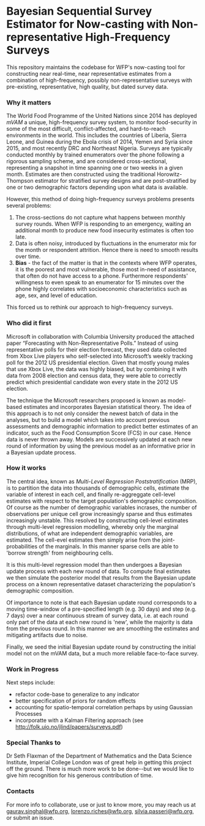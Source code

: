 # Bayesian Sequential Survey Estimator for Now-casting with Non-representative High-Frequency Surveys

This repository maintains the codebase for WFP's now-casting tool for constructing near real-time, near representative estimates from a combination of high-frequency, possibly non-representative surveys with pre-existing, representative, high quality, but dated survey data.

### Why it matters
The World Food Programme of the United Nations since 2014 has deployed _mVAM_ a unique, high-frequency survey system, to monitor food-security in some of the most difficult, conflict-affected, and hard-to-reach environments in the world. This includes the countries of Liberia, Sierra Leone, and Guinea during the Ebola crisis of 2014, Yemen and Syria since 2015, and most recently DRC and Northeast Nigeria.  Surveys are typically conducted monthly by trained enumerators over the phone following a rigorous sampling scheme, and are considered cross-sectional, representing a snapshot in time spanning one or two weeks in a given month. Estimates are then constructed using the traditional Horowitz-Thompson estimator for stratified survey designs and  are post-stratified by one or two demographic factors depending upon what data is available.

However, this method of doing high-frequency surveys problems presents several problems:
 1. The cross-sections do not capture what happens between monthly survey rounds. When WFP is responding to an emergency, waiting an additional month to produce new food insecurity estimates is often too late.
 2. Data is often noisy, introduced by fluctuations in the enumerator mix for the month or respondent attrition. Hence there is need to smooth results over time.
 3. **Bias** - the fact of the matter is that in the contexts where WFP operates, it is the poorest and most vulnerable, those most in-need of assistance, that often do not have access to a phone. Furthermore respondents' willingness to even speak to an enumerator for 15 minutes over the phone highly correlates with socioeconomic characteristics such as age, sex, and level of education. 

This forced us to rethink our approach to high-frequency surveys. 

### Who did it first

Microsoft in collaboration with Columbia University produced the attached paper “Forecasting with Non-Representative Polls.” Instead of using representative polls for their election forecast, they used data collected from Xbox Live players who self-selected into Microsoft’s weekly tracking poll for the 2012 US presidential election. Given that mostly young males that use Xbox Live, the data was highly biased, but by combining it with data from 2008 election and census data, they were able to correctly predict which presidential candidate won every state in the 2012 US election.

The technique the Microsoft researchers proposed is known as model-based estimates and incorporates Bayesian statistical theory. The idea of this approach is to not only consider the newest batch of data in the analyses, but to build a model which takes into account previous assessments and demographic information to predict better estimates of an indicator, such as the Food Consumption Score (FCS) in our case. Hence data is never thrown away. Models are successively updated at each new round of information by using the previous model as an informative prior in a Bayesian update process.

### How it works

The central idea, known as _Multi-Level_ _Regression_ _Poststratification_ (MRP), is to partition the data into thousands of demographic cells, estimate the variable of interest in each cell, and finally re-aggreggate cell-level estimates with respect to the target population's demographic composition. Of course as the number of demographic variables incrases, the number of observations per unique cell grow increasingly sparse and thus estimates increasingly unstable. This resolved by constructing cell-level estimates through multi-level regression modelling, whereby only the marginal distributions, of what are independent demographic variables, are estimated. The cell-evel estimates then simply arise from the joint-probabilities of the marginals. In this manner sparse cells are able to 'borrow strength' from neighbouring cells.

It is this multi-level regression model than then undergoes a Bayesian update process with each new round of data. To compute final estimates we then simulate the posterior model that results from the Bayesian update process on a known representative dataset characterizing the population's demographic composition.

Of importance to note is that each Bayesian update round corresponds to a moving time-window of a pre-specified length (e.g. 30 days) and step (e.g. 7 days) over a near continuous stream of survey data, i.e. at each round only part of the data at each new round is 'new', while the majority is data from the previous round. In this manner we are smoothing the estimates and mitigating artifacts due to noise. 

Finally, we seed the initial Bayesian update round by constructing the initial model not on the mVAM data, but a much more reliable face-to-face survey.

### Work in Progress

Next steps include:
 + refactor code-base to generalize to any indicator
 + better specification of priors for random effects
 + accounting for spatio-temporal correlation perhaps by using Gaussian Processes
 + incorporatte with a Kalman Filtering approach (see http://folk.uio.no/jlind/papers/surveys.pdf)

### Special Thanks to

Dr Seth Flaxman of the Department of Mathematics and the Data Science Institute, Imperial College London was of great help in getting this project off the ground. There is much more work to be done--but we would like to give him recognition for his generous contribution of time.

### Contacts

For more info to collaborate, use or just to know more, you may reach us at gaurav.singhal@wfp.org, lorenzo.riches@wfp.org, silvia.passeri@wfp.org, or submit an issue.
